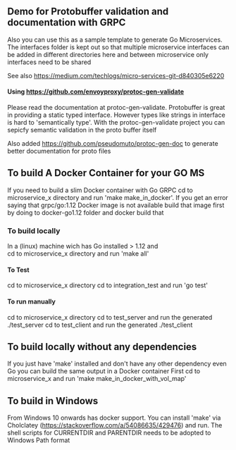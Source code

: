 
## Demo for Protobuffer validation and documentation with GRPC

Also you can use this as a sample template to generate Go Microservices. The interfaces folder
is kept out so that multiple microservice interfaces can be added in different directories here
and between microservice only interfaces need to be shared

See also https://medium.com/techlogs/micro-services-git-d840305e6220

#### Using https://github.com/envoyproxy/protoc-gen-validate

Please read the documentation at protoc-gen-validate. Protobuffer is great in providing a
static typed interface. However types like strings in interface is hard to 'semantically type'.
With the protoc-gen-validate project you can sepicfy semantic validation in the proto buffer itself

Also added https://github.com/pseudomuto/protoc-gen-doc to generate better documentation
for proto files

## To build A Docker Container for your GO MS 

If you need to build a slim Docker container with Go GRPC cd to microservice_x
 directory and run 'make make_in_docker'. If you get an error saying that  grpc/go:1.12  Docker image
 is not available build that image first by doing to docker-go1.12 folder and docker build that 


### To build locally 

In a (linux) machine wich has Go installed > 1.12 and  
cd to microservice_x directory and run 'make all'

#### To Test

cd to microservice_x directory
cd to integration_test  and run 'go test' 

#### To run manually

cd to microservice_x directory
cd to test_server and run the generated ./test_server
cd to test_client and run the generated ./test_client

## To build locally without any dependencies

If you just have 'make' installed and don't have any other dependency even Go you can build
the same output in a Docker container
First cd to microservice_x and  run 'make make_in_docker_with_vol_map'

## To build in Windows
From Windows 10 onwards has docker support. You can install 'make' via Cholclatey
(https://stackoverflow.com/a/54086635/429476) and run. 
The shell scripts for CURRENTDIR and PARENTDIR needs to be adopted to Windows Path format



